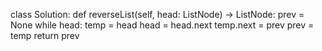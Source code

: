 class Solution:
    def reverseList(self, head: ListNode) -> ListNode:
        prev = None
        while head:
            temp = head
            head = head.next
            temp.next = prev
            prev = temp
        return prev
